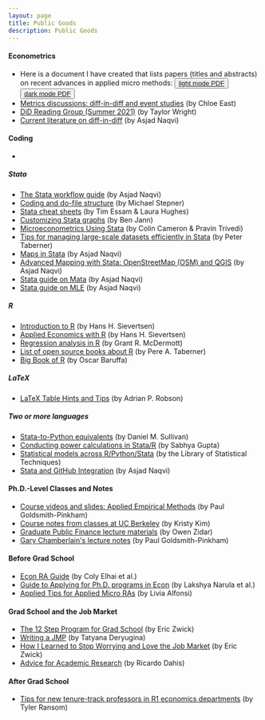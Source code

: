 ```yaml
---
layout: page
title: Public Goods
description: Public Goods
---
```


#### Econometrics
* Here is a document I have created that lists papers (titles and abstracts) on recent advances in applied micro methods: <button type="button" class="btn btn-xs btn-default"><a href="/PublicGoods/applied_micro_methods.pdf">light mode PDF</a></button> <button type="button" class="btn btn-xs btn-default"><a href="/PublicGoods/applied_micro_methods_dark_mode.pdf">dark mode PDF</a></button>
* <a href="https://www.chloeneast.com/metrics-discussions.html">Metrics discussions: diff-in-diff and event studies</a> (by Chloe East)
* <a href="https://taylorjwright.github.io/did-reading-group/">DiD Reading Group (Summer 2021)</a> (by Taylor Wright)
* <a href="https://github.com/asjadnaqvi/DiD">Current literature on diff-in-diff</a> (by Asjad Naqvi)

#### Coding
*
##### Stata
* <a href="https://medium.com/the-stata-guide/the-stata-workflow-guide-52418ce35006">The Stata workflow guide</a> (by Asjad Naqvi)
* <a href="https://github.com/michaelstepner/healthinequality-code/tree/main/code">Coding and do-file structure</a> (by Michael Stepner)
* <a href="https://www.stata.com/bookstore/stata-cheat-sheets/">Stata cheat sheets</a> (by Tim Essam & Laura Hughes)
* <a href="http://repec.sowi.unibe.ch/files/wp30/Jann-2018-grstyle-set.pdf">Customizing Stata graphs</a> (by Ben Jann)
* <a href="http://cameron.econ.ucdavis.edu/musbook/MUS2_Draft_Contents_November_2020.pdf">Microeconometrics Using Stata</a> (by Colin Cameron & Pravin Trivedi)
* <a href="https://www.peretaberner.eu/tips-for-managing-large-scale-datasets-efficiently-in-stata/">Tips for managing large-scale datasets efficiently in Stata</a> (by Peter Taberner)
* <a href="https://medium.com/the-stata-guide/maps-in-stata-ii-fcb574270269">Maps in Stata</a> (by Asjad Naqvi)
* <a href="https://medium.com/the-stata-guide/advanced-mapping-with-stata-openstreetmap-osm-and-qgis-412c04d8ddd1">Advanced Mapping with Stata: OpenStreetMap (OSM) and QGIS</a> (by Asjad Naqvi)
* <a href="https://medium.com/the-stata-guide/mata-statas-end-game-5983c0ee11bd?source=social.tw&_branch_match_id=955508410231803293">Stata guide on Mata</a> (by Asjad Naqvi)
* <a href="https://medium.com/the-stata-guide/maximum-likelihood-estimation-mle-88b869158a7d">Stata guide on MLE</a> (by Asjad Naqvi)
##### R
* <a href="https://hhsievertsen.shinyapps.io/r_introduction/">Introduction to R</a> (by Hans H. Sievertsen)
* <a href="https://hhsievertsen.github.io/applied_econ_with_r/">Applied Economics with R</a> (by Hans H. Sievertsen)
* <a href="https://raw.githack.com/uo-ec607/lectures/master/08-regression/08-regression.html">Regression analysis in R</a> (by Grant R. McDermott)
* <a href="https://www.peretaberner.eu/list-of-open-source-books-about-r/">List of open source books about R</a> (by Pere A. Taberner)
* <a href="https://www.bigbookofr.com/index.html">Big Book of R</a> (by Oscar Baruffa)
##### LaTeX
* <a href="https://statatexblog.com/wp-content/uploads/2013/09/tabletricks_latex.pdf">LaTeX Table Hints and Tips</a> (by Adrian P. Robson)
##### Two or more languages
* <a href="http://www.danielmsullivan.com/pages/tutorial_stata_to_python.html">Stata-to-Python equivalents</a> (by Daniel M. Sullivan)
* <a href="https://github.com/J-PAL/Sample_Size_and_Power">Conducting power calculations in Stata/R</a> (by Sabhya Gupta)
* <a href="https://lost-stats.github.io">Statistical models across R/Python/Stata</a> (by the Library of Statistical Techniques)
* <a href="https://medium.com/the-stata-guide/stata-and-github-integration-8c87ddf9784a">Stata and GitHub Integration</a> (by Asjad Naqvi)

#### Ph.D.-Level Classes and Notes
* <a href="https://github.com/paulgp/applied-methods-phd">Course videos and slides: Applied Empirical Methods</a> (by Paul Goldsmith-Pinkham)
* <a href="https://kristykim.github.io">Course notes from classes at UC Berkeley</a> (by Kristy Kim)
* <a href="https://scholar.princeton.edu/zidar/classes">Graduate Public Finance lecture materials</a> (by Owen Zidar)
* <a href="https://github.com/paulgp/GaryChamberlainLectureNotes">Gary Chamberlain's lecture notes</a> (by Paul Goldsmith-Pinkham)

#### Before Grad School
* <a href="https://raguide.github.io">Econ RA Guide</a> (by Coly Elhai et al.)
* <a href="https://twitter.com/logwithbasee/status/1406924226393612295?s=20">Guide to Applying for Ph.D. programs in Econ</a> (by Lakshya Narula et al.)
* <a href="https://www.dropbox.com/s/eej9n1ywknlzcu6/Applied%20Tips%20for%20Applied%20Micro%20RAs.pdf?dl=0">Applied Tips for Applied Micro RAs</a> (by Livia Alfonsi)

#### Grad School and the Job Market
* <a href="http://www.ericzwick.com/public_goods/twelve_steps.pdf">The 12 Step Program for Grad School</a> (by Eric Zwick)
* <a href="https://twitter.com/TDeryugina/status/1428353535414992914?s=20">Writing a JMP</a> (by Tatyana Deryugina)
* <a href="http://www.ericzwick.com/public_goods/love_the_market.pdf">How I Learned to Stop Worrying and Love the Job Market</a> (by Eric Zwick)
* <a href="http://www.ricardodahis.com/files/papers/Dahis_Advice_Research.pdf">Advice for Academic Research</a> (by Ricardo Dahis)

#### After Grad School
* <a href="https://tyleransom.medium.com/tips-for-new-tenure-track-professors-in-r1-economics-departments-fa2e9977d09c0">Tips for new tenure-track professors in R1 economics departments</a> (by Tyler Ransom)
